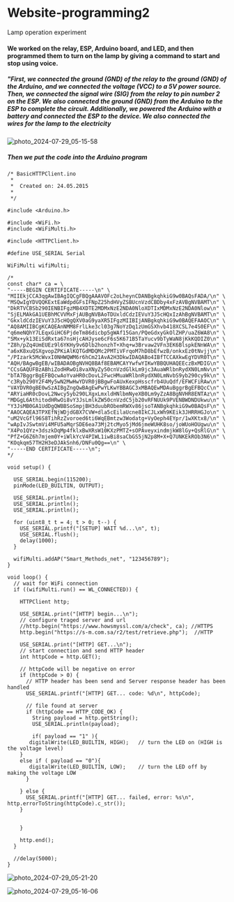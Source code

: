 # Website-programming2
Lamp operation experiment
#### We worked on the relay, ESP, Arduino board, and LED, and then programmed them to turn on the lamp by giving a command to start and stop using voice.
##### "First, we connected the ground (GND) of the relay to the ground (GND) of the Arduino, and we connected the voltage (VCC) to a 5V power source. Then, we connected the signal wire (SIG) from the relay to pin number 2 on the ESP. We also connected the ground (GND) from the Arduino to the ESP to complete the circuit. Additionally, we powered the Arduino with a battery and connected the ESP to the device. We also connected the wires for the lamp to the electricity

![photo_2024-07-29_05-15-58](https://github.com/user-attachments/assets/eb8946c6-e05b-48de-9c45-ff54829270ba)

##### Then we put the code into the Arduino program

```
/* BasicHTTPClient.ino
 *
 *  Created on: 24.05.2015
 *
 */

#include <Arduino.h>

#include <WiFi.h>
#include <WiFiMulti.h>

#include <HTTPClient.h>

#define USE_SERIAL Serial

WiFiMulti wifiMulti;

/*
const char* ca = \
"-----BEGIN CERTIFICATE-----\n" \
"MIIEkjCCA3qgAwIBAgIQCgFBQgAAAVOFc2oLheynCDANBgkqhkiG9w0BAQsFADA/\n" \
"MSQwIgYDVQQKExtEaWdpdGFsIFNpZ25hdHVyZSBUcnVzdCBDby4xFzAVBgNVBAMT\n" \
"DkRTVCBSb290IENBIFgzMB4XDTE2MDMxNzE2NDA0NloXDTIxMDMxNzE2NDA0Nlow\n" \
"SjELMAkGA1UEBhMCVVMxFjAUBgNVBAoTDUxldCdzIEVuY3J5cHQxIzAhBgNVBAMT\n" \
"GkxldCdzIEVuY3J5cHQgQXV0aG9yaXR5IFgzMIIBIjANBgkqhkiG9w0BAQEFAAOC\n" \
"AQ8AMIIBCgKCAQEAnNMM8FrlLke3cl03g7NoYzDq1zUmGSXhvb418XCSL7e4S0EF\n" \
"q6meNQhY7LEqxGiHC6PjdeTm86dicbp5gWAf15Gan/PQeGdxyGkOlZHP/uaZ6WA8\n" \
"SMx+yk13EiSdRxta67nsHjcAHJyse6cF6s5K671B5TaYucv9bTyWaN8jKkKQDIZ0\n" \
"Z8h/pZq4UmEUEz9l6YKHy9v6Dlb2honzhT+Xhq+w3Brvaw2VFn3EK6BlspkENnWA\n" \
"a6xK8xuQSXgvopZPKiAlKQTGdMDQMc2PMTiVFrqoM7hD8bEfwzB/onkxEz0tNvjj\n" \
"/PIzark5McWvxI0NHWQWM6r6hCm21AvA2H3DkwIDAQABo4IBfTCCAXkwEgYDVR0T\n" \
"AQH/BAgwBgEB/wIBADAOBgNVHQ8BAf8EBAMCAYYwfwYIKwYBBQUHAQEEczBxMDIG\n" \
"CCsGAQUFBzABhiZodHRwOi8vaXNyZy50cnVzdGlkLm9jc3AuaWRlbnRydXN0LmNv\n" \
"bTA7BggrBgEFBQcwAoYvaHR0cDovL2FwcHMuaWRlbnRydXN0LmNvbS9yb290cy9k\n" \
"c3Ryb290Y2F4My5wN2MwHwYDVR0jBBgwFoAUxKexpHsscfrb4UuQdf/EFWCFiRAw\n" \
"VAYDVR0gBE0wSzAIBgZngQwBAgEwPwYLKwYBBAGC3xMBAQEwMDAuBggrBgEFBQcC\n" \
"ARYiaHR0cDovL2Nwcy5yb290LXgxLmxldHNlbmNyeXB0Lm9yZzA8BgNVHR8ENTAz\n" \
"MDGgL6AthitodHRwOi8vY3JsLmlkZW50cnVzdC5jb20vRFNUUk9PVENBWDNDUkwu\n" \
"Y3JsMB0GA1UdDgQWBBSoSmpjBH3duubRObemRWXv86jsoTANBgkqhkiG9w0BAQsF\n" \
"AAOCAQEA3TPXEfNjWDjdGBX7CVW+dla5cEilaUcne8IkCJLxWh9KEik3JHRRHGJo\n" \
"uM2VcGfl96S8TihRzZvoroed6ti6WqEBmtzw3Wodatg+VyOeph4EYpr/1wXKtx8/\n" \
"wApIvJSwtmVi4MFU5aMqrSDE6ea73Mj2tcMyo5jMd6jmeWUHK8so/joWUoHOUgwu\n" \
"X4Po1QYz+3dszkDqMp4fklxBwXRsW10KXzPMTZ+sOPAveyxindmjkW8lGy+QsRlG\n" \
"PfZ+G6Z6h7mjem0Y+iWlkYcV4PIWL1iwBi8saCbGS5jN2p8M+X+Q7UNKEkROb3N6\n" \
"KOqkqm57TH2H3eDJAkSnh6/DNFu0Qg==\n" \
"-----END CERTIFICATE-----\n";
*/

void setup() {

  USE_SERIAL.begin(115200);
  pinMode(LED_BUILTIN, OUTPUT);  

  USE_SERIAL.println();
  USE_SERIAL.println();
  USE_SERIAL.println();

  for (uint8_t t = 4; t > 0; t--) {
    USE_SERIAL.printf("[SETUP] WAIT %d...\n", t);
    USE_SERIAL.flush();
    delay(1000);
  }

  wifiMulti.addAP("Smart_Methods_net", "123456789");
}

void loop() {
  // wait for WiFi connection
  if ((wifiMulti.run() == WL_CONNECTED)) {

    HTTPClient http;

    USE_SERIAL.print("[HTTP] begin...\n");
    // configure traged server and url
    //http.begin("https://www.howsmyssl.com/a/check", ca); //HTTPS
    http.begin("https://s-m.com.sa/r2/test/retrieve.php");  //HTTP

    USE_SERIAL.print("[HTTP] GET...\n");
    // start connection and send HTTP header
    int httpCode = http.GET();

    // httpCode will be negative on error
    if (httpCode > 0) {
      // HTTP header has been send and Server response header has been handled
      USE_SERIAL.printf("[HTTP] GET... code: %d\n", httpCode);

      // file found at server
      if (httpCode == HTTP_CODE_OK) {
        String payload = http.getString();
        USE_SERIAL.println(payload);
        
        if( payload == "1" ){
       digitalWrite(LED_BUILTIN, HIGH);   // turn the LED on (HIGH is the voltage level)
    } 
    else if ( payload == "0"){            
       digitalWrite(LED_BUILTIN, LOW);    // turn the LED off by making the voltage LOW
      }
      
    } else {
      USE_SERIAL.printf("[HTTP] GET... failed, error: %s\n", http.errorToString(httpCode).c_str());
    }
    
     
    }

    http.end();
  }

  //delay(5000);
}
```

![photo_2024-07-29_05-21-20](https://github.com/user-attachments/assets/db0f6608-38b8-443b-8aab-e9c4fb1e627e)


![photo_2024-07-29_05-16-06](https://github.com/user-attachments/assets/9b7f9184-acdf-4ddd-9aee-ca2231a5cb76)
